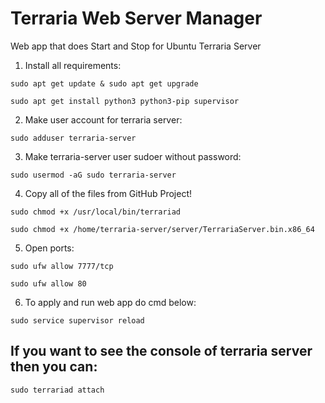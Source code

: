 # Terraria Web Server Manager
Web app that does Start and Stop for Ubuntu Terraria Server


1. Install all requirements:

```sudo apt get update & sudo apt get upgrade```

```sudo apt get install python3 python3-pip supervisor```

2. Make user account for terraria server:

```sudo adduser terraria-server```

3. Make terraria-server user sudoer without password:

```sudo usermod -aG sudo terraria-server```

4. Copy all of the files from GitHub Project!

```sudo chmod +x /usr/local/bin/terrariad```

```sudo chmod +x /home/terraria-server/server/TerrariaServer.bin.x86_64```

5. Open ports:

```sudo ufw allow 7777/tcp```

```sudo ufw allow 80```

6. To apply and run web app do cmd below:

```sudo service supervisor reload```


## If you want to see the console of terraria server then you can:

```sudo terrariad attach```
